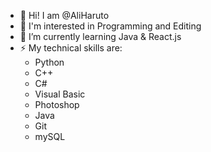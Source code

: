 - 👋 Hi! I am @AliHaruto
- 🔭 I'm interested in Programming and Editing
- 🌱 I’m currently learning Java & React.js
- ⚡ My technical skills are:
    - Python
    - C++
    - C#
    - Visual Basic
    - Photoshop
    - Java
    - Git
    - mySQL
